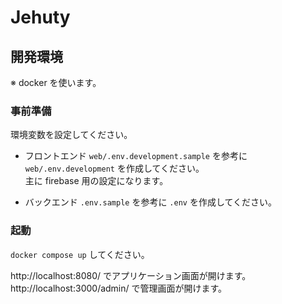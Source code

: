 # Jehuty

## 開発環境
※ docker を使います。

### 事前準備
環境変数を設定してください。

* フロントエンド
`web/.env.development.sample` を参考に `web/.env.development` を作成してください。  
主に firebase 用の設定になります。

* バックエンド
`.env.sample` を参考に `.env` を作成してください。

### 起動
`docker compose up` してください。

http://localhost:8080/ でアプリケーション画面が開けます。  
http://localhost:3000/admin/ で管理画面が開けます。

